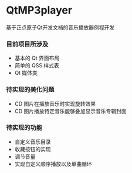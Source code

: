 # QtMP3player
基于正点原子Qt开发文档的音乐播放器例程开发

### 目前项目所涉及

- 基本的 Qt 界面布局
- 简单的 QSS 样式表
- Qt 媒体类

### 待实现的美化问题

- CD 图片在播放音乐时实现旋转效果
- CD 图片播放特定音乐能够叠加显示音乐专辑封面

### 待实现的功能

- 自定义音乐目录
- 收藏按钮的实现
- 调节音量
- 实现自定义顺序播放以及单曲循环
